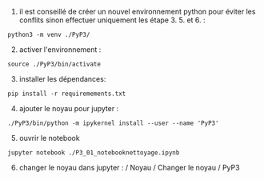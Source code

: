 1. il est conseillé de créer un nouvel environnement python pour éviter les conflits sinon effectuer uniquement les étape 3. 5. et 6. :

`python3 -m venv ./PyP3/`

2. activer l'environnement :

`source ./PyP3/bin/activate`

3. installer les dépendances:

`pip install -r requiremements.txt`

4. ajouter le noyau pour jupyter :

`./PyP3/bin/python -m ipykernel install --user --name 'PyP3'`

5. ouvrir le notebook 

`jupyter notebook ./P3_01_notebooknettoyage.ipynb`

6. changer le noyau dans jupyter : / Noyau / Changer le noyau / PyP3
